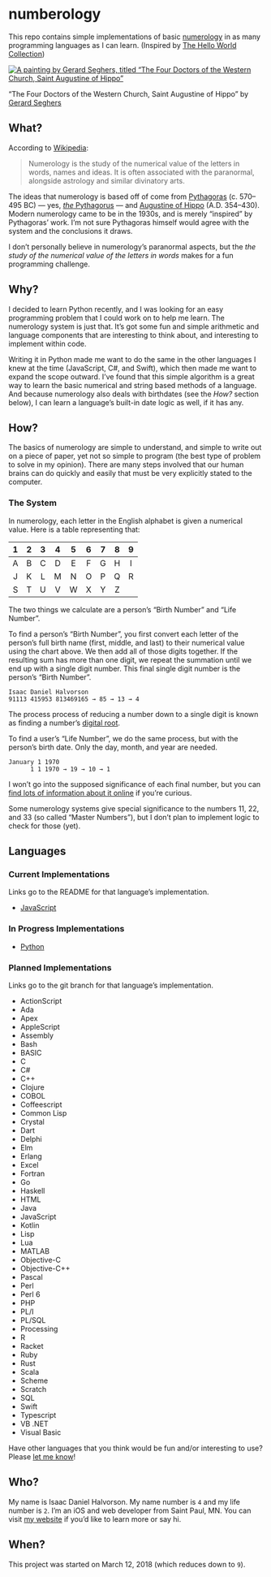 # numberology

This repo contains simple implementations of basic [numerology](https://en.wikipedia.org/wiki/Numerology) in as many programming languages as I can learn. (Inspired by [The Hello World Collection](https://helloworldcollection.github.io))

[![A painting by Gerard Seghers, titled “The Four Doctors of the Western Church, Saint Augustine of Hippo”][1]][2]

“The Four Doctors of the Western Church, Saint Augustine of Hippo” by [Gerard Seghers](https://en.wikipedia.org/wiki/Gerard_Seghers)

## What?

According to [Wikipedia](https://en.wikipedia.org/wiki/Numerology):

> Numerology is the study of the numerical value of the letters in words, names and ideas. It is often associated with the paranormal, alongside astrology and similar divinatory arts.

The ideas that numerology is based off of come from [Pythagoras](https://en.wikipedia.org/wiki/Pythagoras) (c. 570–495 BC) — yes, [*the* Pythagorus](https://en.wikipedia.org/wiki/Pythagorean_theorem) — and [Augustine of Hippo](https://en.wikipedia.org/wiki/Augustine_of_Hippo) (A.D. 354–430). Modern numerology came to be in the 1930s, and is merely “inspired” by Pythagoras’ work. I’m not sure Pythagoras himself would agree with the system and the conclusions it draws.

I don’t personally believe in numerology’s paranormal aspects, but the *the study of the numerical value of the letters in words* makes for a fun programming challenge.

## Why?

I decided to learn Python recently, and I was looking for an easy programming problem that I could work on to help me learn. The numerology system is just that. It’s got some fun and simple arithmetic and language components that are interesting to think about, and interesting to implement within code.

Writing it in Python made me want to do the same in the other languages I knew at the time (JavaScript, C#, and Swift), which then made me want to expand the scope outward. I’ve found that this simple algorithm is a great way to learn the basic numerical and string based methods of a language. And because numerology also deals with birthdates (see the *How?* section below), I can learn a language’s built-in date logic as well, if it has any.

## How?

The basics of numerology are simple to understand, and simple to write out on a piece of paper, yet not so simple to program (the best type of problem to solve in my opinion). There are many steps involved that our human brains can do quickly and easily that must be very explicitly stated to the computer.

### The System

In numerology, each letter in the English alphabet is given a numerical value. Here is a table representing that:

  1  |  2  |  3  |  4  |  5  |  6  |  7  |  8  |  9
 :-: | :-: | :-: | :-: | :-: | :-: | :-: | :-: | :-:
  A  |  B  |  C  |  D  |  E  |  F  |  G  |  H  |  I
  J  |  K  |  L  |  M  |  N  |  O  |  P  |  Q  |  R
  S  |  T  |  U  |  V  |  W  |  X  |  Y  |  Z  |

The two things we calculate are a person’s “Birth Number” and “Life Number”.

To find a person’s “Birth Number”, you first convert each letter of the person’s full birth name (first, middle, and last) to their numerical value using the chart above. We then add all of those digits together. If the resulting sum has more than one digit, we repeat the summation until we end up with a single digit number. This final single digit number is the person’s “Birth Number”.

```plain
Isaac Daniel Halvorson
91113 415953 813469165 → 85 → 13 → 4
```

The process process of reducing a number down to a single digit is known as finding a number’s [digital root](https://en.wikipedia.org/wiki/Digital_root).

To find a user’s “Life Number”, we do the same process, but with the person’s birth date. Only the day, month, and year are needed.

```plain
January 1 1970
      1 1 1970 → 19 → 10 → 1
```

I won’t go into the supposed significance of each final number, but you can [find lots of information about it online](https://www.google.com/search?client=safari&rls=en&q=numerology&ie=UTF-8&oe=UTF-8) if you’re curious.

Some numerology systems give special significance to the numbers 11, 22, and 33 (so called “Master Numbers”), but I don’t plan to implement logic to check for those (yet).

## Languages

### Current Implementations

Links go to the README for that language’s implementation.

- [JavaScript](./code/javascript)

### In Progress Implementations

- [Python](https://github.com/hisaac/numberology/tree/python3/code/python3)

### Planned Implementations

Links go to the git branch for that language’s implementation.

- ActionScript
- Ada
- Apex
- AppleScript
- Assembly
- Bash
- BASIC
- C
- C#
- C++
- Clojure
- COBOL
- Coffeescript
- Common Lisp
- Crystal
- Dart
- Delphi
- Elm
- Erlang
- Excel
- Fortran
- Go
- Haskell
- HTML
- Java
- JavaScript
- Kotlin
- Lisp
- Lua
- MATLAB
- Objective-C
- Objective-C++
- Pascal
- Perl
- Perl 6
- PHP
- PL/I
- PL/SQL
- Processing
- R
- Racket
- Ruby
- Rust
- Scala
- Scheme
- Scratch
- SQL
- Swift
- Typescript
- VB .NET
- Visual Basic

Have other languages that you think would be fun and/or interesting to use? Please [let me know](mailto:numberology@hisaac.net)!

## Who?

My name is Isaac Daniel Halvorson. My name number is `4` and my life number is `2`. I’m an iOS and web developer from Saint Paul, MN. You can visit [my website](http://hisaac.net/about.html) if you’d like to learn more or say hi.

## When?

This project was started on March 12, 2018 (which reduces down to `9`).

[1]:	https://upload.wikimedia.org/wikipedia/commons/c/c2/Gerard_Seghers_%28attr%29_-_The_Four_Doctors_of_the_Western_Church%2C_Saint_Augustine_of_Hippo_%28354–430%29.jpg
[2]:	https://commons.wikimedia.org/wiki/File:Gerard_Seghers_(attr)_-_The_Four_Doctors_of_the_Western_Church,_Saint_Augustine_of_Hippo_(354–430).jpg
